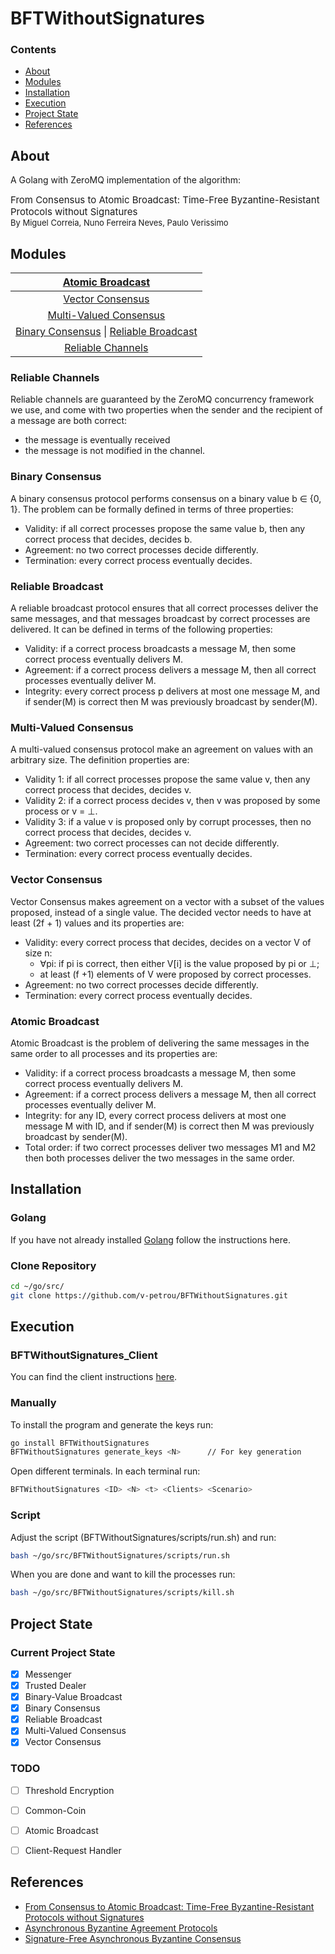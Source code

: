 # BFTWithoutSignatures

### Contents
- [About](#about)
- [Modules](#modules)
- [Installation](#installation)
- [Execution](#execution)
- [Project State](#project-state)
- [References](#references)


## About
A Golang with ZeroMQ implementation of the algorithm:
<div style="font-size: 15px">
From Consensus to Atomic Broadcast: Time-Free Byzantine-Resistant Protocols without Signatures
</div>
<div style="font-size: 13px">
    By Miguel Correia, Nuno Ferreira Neves, Paulo Verissimo
</div>


## Modules
| [Atomic Broadcast](#atomic-broadcast)                                                |
| :-----------------------------------------------------------------------------------:|
| [Vector Consensus](#vector-consensus)                                                |
| [Multi-Valued Consensus](#multi-valued-consensus)                                    |
| [Binary Consensus](#binary-consensus)  \|  [Reliable Broadcast](#reliable-broadcast) |
| [Reliable Channels](#reliable-channels)                                                                   |

### Reliable Channels
Reliable channels are guaranteed by the ZeroMQ concurrency framework we use, and come with
two properties when the sender and the recipient of a message are both correct:
- the message is eventually received
- the message is not modified in the channel.
### Binary Consensus
A binary consensus protocol performs consensus on a binary value b ∈ {0, 1}. The problem
can be formally defined in terms of three properties:
- Validity: if all correct processes propose the same value b, then any correct process
that decides, decides b.
- Agreement: no two correct processes decide differently.
- Termination: every correct process eventually decides.
### Reliable Broadcast
A reliable broadcast protocol ensures that all correct processes deliver the same messages,
and that messages broadcast by correct processes are delivered. It can be defined in terms
of the following properties:
- Validity: if a correct process broadcasts a message M, then some correct process
eventually delivers M.
- Agreement: if a correct process delivers a message M, then all correct processes
eventually deliver M.
- Integrity: every correct process p delivers at most one message M, and if sender(M) is
correct then M was previously broadcast by sender(M).
### Multi-Valued Consensus
A multi-valued consensus protocol make an agreement on values with an arbitrary size. The definition
properties are:
- Validity 1: if all correct processes propose the same value v, then any correct process that
decides, decides v.
- Validity 2: if a correct process decides v, then v was proposed by some process or v = ⊥.
- Validity 3: if a value v is proposed only by corrupt processes, then no correct process that
decides, decides v.
- Agreement: two correct processes can not decide differently.
- Termination: every correct process eventually decides.
### Vector Consensus
Vector Consensus makes agreement on a vector with a subset of the values proposed, instead of a
single value. The decided vector needs to have at least (2f + 1) values and its properties are:
- Validity: every correct process that decides, decides on a vector V of size n:
    * ∀pi: if pi is correct, then either V[i] is the value proposed by pi or ⊥;
    * at least (f +1) elements of V were proposed by correct processes.
- Agreement: no two correct processes decide differently.
- Termination: every correct process eventually decides.
### Atomic Broadcast
Atomic Broadcast is the problem of delivering the same messages in the same order to all processes
and its properties are:
- Validity: if a correct process broadcasts a message M, then some correct process eventually delivers M.
- Agreement: if a correct process delivers a message M, then all correct processes eventually deliver M.
- Integrity: for any ID, every correct process delivers at most one message M with ID, and if sender(M)
is correct then M was previously broadcast by sender(M).
- Total order: if two correct processes deliver two messages M1 and M2 then both processes deliver
the two messages in the same order.


## Installation
### Golang
If you have not already installed [Golang](https://golang.org/doc/install) follow the instructions here.
### Clone Repository
```bash
cd ~/go/src/
git clone https://github.com/v-petrou/BFTWithoutSignatures.git
```


## Execution
### BFTWithoutSignatures_Client
You can find the client instructions [here](https://github.com/v-petrou/BFTWithoutSignatures_Client).
### Manually
To install the program and generate the keys run:
```bash
go install BFTWithoutSignatures
BFTWithoutSignatures generate_keys <N>      // For key generation
```
Open <N> different terminals. In each terminal run:
```bash
BFTWithoutSignatures <ID> <N> <t> <Clients> <Scenario>
```
### Script
Adjust the script (BFTWithoutSignatures/scripts/run.sh) and run:
```bash
bash ~/go/src/BFTWithoutSignatures/scripts/run.sh
```
When you are done and want to kill the processes run:
```bash
bash ~/go/src/BFTWithoutSignatures/scripts/kill.sh
```


## Project State
### Current Project State
- [x] Messenger
- [x] Trusted Dealer
- [x] Binary-Value Broadcast
- [x] Binary Consensus
- [x] Reliable Broadcast
- [x] Multi-Valued Consensus
- [x] Vector Consensus
### TODO
- [ ] Threshold Encryption
- [ ] Common-Coin
- [ ] Atomic Broadcast
- [ ] Client-Request Handler


## References
- [From Consensus to Atomic Broadcast: Time-Free Byzantine-Resistant Protocols without Signatures](https://www.researchgate.net/publication/220459271_From_Consensus_to_Atomic_Broadcast_Time-Free_Byzantine-Resistant_Protocols_without_Signatures)
- [Asynchronous Byzantine Agreement Protocols](https://www.researchgate.net/publication/220248572_Asynchronous_Byzantine_Agreement_Protocols)
- [Signature-Free Asynchronous Byzantine Consensus](https://www.researchgate.net/publication/266659538_Signature-Free_Asynchronous_Byzantine_Consensus_with_tn3_and_On_Messages)
